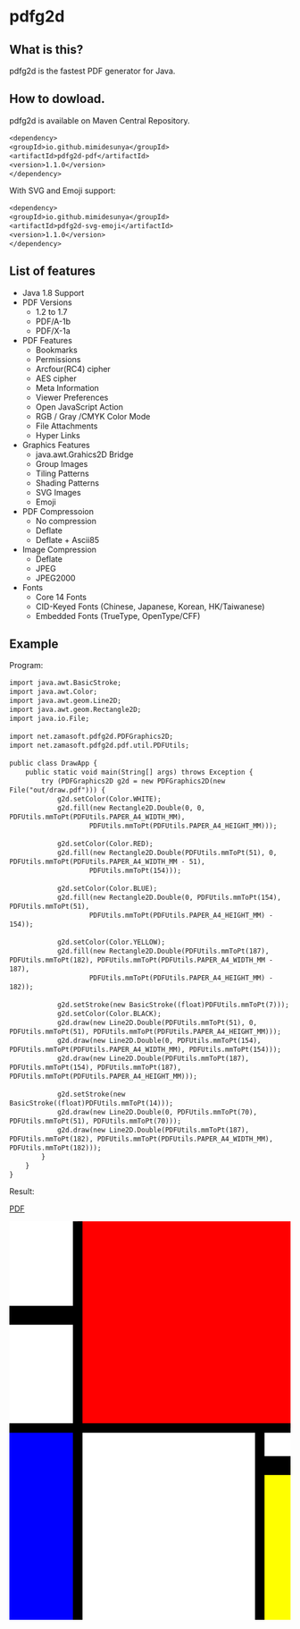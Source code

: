 # pdfg2d

## What is this?
pdfg2d is the fastest PDF generator for Java.

## How to dowload.
pdfg2d is available on Maven Central Repository.

```
<dependency>
<groupId>io.github.mimidesunya</groupId>
<artifactId>pdfg2d-pdf</artifactId>
<version>1.1.0</version>
</dependency>
```

With SVG and Emoji support:
```
<dependency>
<groupId>io.github.mimidesunya</groupId>
<artifactId>pdfg2d-svg-emoji</artifactId>
<version>1.1.0</version>
</dependency>
```

## List of features
* Java 1.8 Support
* PDF Versions
	* 1.2 to 1.7
	* PDF/A-1b
	* PDF/X-1a
* PDF Features
	* Bookmarks
	* Permissions
	* Arcfour(RC4) cipher
	* AES cipher
	* Meta Information
	* Viewer Preferences
	* Open JavaScript Action
	* RGB / Gray /CMYK Color Mode
	* File Attachments
	* Hyper Links
* Graphics Features
	* java.awt.Grahics2D Bridge
	* Group Images
	* Tiling Patterns
	* Shading Patterns
	* SVG Images
	* Emoji
* PDF Compressoion
	* No compression
	* Deflate
	* Deflate + Ascii85
* Image Compression
	* Deflate
	* JPEG
	* JPEG2000
* Fonts
	* Core 14 Fonts
	* CID-Keyed Fonts (Chinese, Japanese, Korean, HK/Taiwanese)
	* Embedded Fonts (TrueType, OpenType/CFF)

## Example
Program:

```
import java.awt.BasicStroke;
import java.awt.Color;
import java.awt.geom.Line2D;
import java.awt.geom.Rectangle2D;
import java.io.File;

import net.zamasoft.pdfg2d.PDFGraphics2D;
import net.zamasoft.pdfg2d.pdf.util.PDFUtils;

public class DrawApp {
	public static void main(String[] args) throws Exception {
		try (PDFGraphics2D g2d = new PDFGraphics2D(new File("out/draw.pdf"))) {
			g2d.setColor(Color.WHITE);
			g2d.fill(new Rectangle2D.Double(0, 0, PDFUtils.mmToPt(PDFUtils.PAPER_A4_WIDTH_MM),
					PDFUtils.mmToPt(PDFUtils.PAPER_A4_HEIGHT_MM)));

			g2d.setColor(Color.RED);
			g2d.fill(new Rectangle2D.Double(PDFUtils.mmToPt(51), 0, PDFUtils.mmToPt(PDFUtils.PAPER_A4_WIDTH_MM - 51),
					PDFUtils.mmToPt(154)));

			g2d.setColor(Color.BLUE);
			g2d.fill(new Rectangle2D.Double(0, PDFUtils.mmToPt(154), PDFUtils.mmToPt(51),
					PDFUtils.mmToPt(PDFUtils.PAPER_A4_HEIGHT_MM) - 154));

			g2d.setColor(Color.YELLOW);
			g2d.fill(new Rectangle2D.Double(PDFUtils.mmToPt(187), PDFUtils.mmToPt(182), PDFUtils.mmToPt(PDFUtils.PAPER_A4_WIDTH_MM - 187),
					PDFUtils.mmToPt(PDFUtils.PAPER_A4_HEIGHT_MM) - 182));
			
			g2d.setStroke(new BasicStroke((float)PDFUtils.mmToPt(7)));
			g2d.setColor(Color.BLACK);
			g2d.draw(new Line2D.Double(PDFUtils.mmToPt(51), 0, PDFUtils.mmToPt(51), PDFUtils.mmToPt(PDFUtils.PAPER_A4_HEIGHT_MM)));
			g2d.draw(new Line2D.Double(0, PDFUtils.mmToPt(154), PDFUtils.mmToPt(PDFUtils.PAPER_A4_WIDTH_MM), PDFUtils.mmToPt(154)));
			g2d.draw(new Line2D.Double(PDFUtils.mmToPt(187), PDFUtils.mmToPt(154), PDFUtils.mmToPt(187), PDFUtils.mmToPt(PDFUtils.PAPER_A4_HEIGHT_MM)));

			g2d.setStroke(new BasicStroke((float)PDFUtils.mmToPt(14)));
			g2d.draw(new Line2D.Double(0, PDFUtils.mmToPt(70), PDFUtils.mmToPt(51), PDFUtils.mmToPt(70)));
			g2d.draw(new Line2D.Double(PDFUtils.mmToPt(187), PDFUtils.mmToPt(182), PDFUtils.mmToPt(PDFUtils.PAPER_A4_WIDTH_MM), PDFUtils.mmToPt(182)));
		}
	}
}

```
Result:

[PDF](draw.pdf?raw=true)

![Mondriaan](draw.png)
